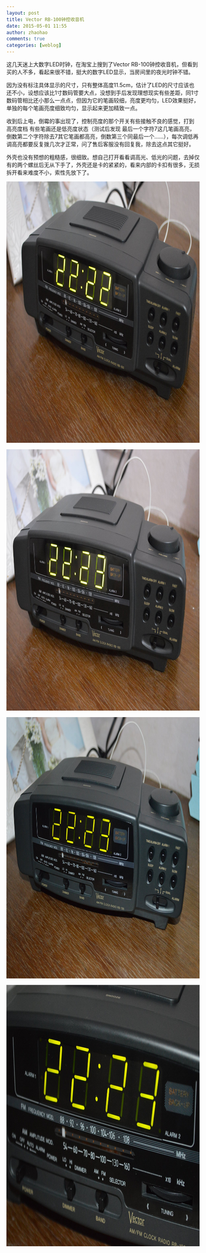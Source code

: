 ```yaml
---
layout: post
title: Vector RB-100钟控收音机
date: 2015-05-01 11:55
author: zhaohao
comments: true
categories: [weblog]
---
```

这几天迷上大数字LED时钟，在淘宝上搜到了Vector RB-100钟控收音机，但看到买的人不多，看起来很不错，挺大的数字LED显示，当房间里的夜光时钟不错。

因为没有标注具体显示的尺寸，只有整体高度11.5cm，估计了LED的尺寸应该也还不小，设想应该比1寸数码管要大点，没想到手后发现理想现实有些差距，同1寸数码管相比还小那么一点点，但因为它的笔画较细，亮度更均匀，LED效果挺好，单独的每个笔画亮度细致均匀，显示起来更加精致一点。

收到后上电，倒霉的事出现了，控制亮度的那个开关有些接触不良的感觉，打到 高亮度档 有些笔画还是低亮度状态（测试后发现 最后一个字符7这几笔画高亮，倒数第二个字符除去7其它笔画都高亮，倒数第三个同最后一个……），每次调低再调高亮都要反复拨几次才正常，问了售后客服没有回复我，除去这点其它挺好。

外壳也没有预想的粗糙感，很细致。想自己打开看看调高光、低光的问题，去掉仅有的两个螺丝后无从下手了，外壳还是卡的紧紧的，看来内部的卡扣有很多，无损拆开看来难度不小，索性先放下了。

<a href="/Resource/Nikon-2015-04-29-22-24-51.jpg"><img src="/Resource/Nikon-2015-04-29-22-24-51.jpg" alt="Nikon 2015-04-29 22-24-51" width="1024" height="681" class="alignnone size-large wp-image-248" /></a>

<a href="/Resource/Nikon-2015-04-29-22-25-06.jpg"><img src="/Resource/Nikon-2015-04-29-22-25-06.jpg" alt="Nikon 2015-04-29 22-25-06" width="1024" height="681" class="alignnone size-large wp-image-249" /></a>

<a href="/Resource/Nikon-2015-04-29-22-25-17.jpg"><img src="/Resource/Nikon-2015-04-29-22-25-17.jpg" alt="Nikon 2015-04-29 22-25-17" width="1024" height="681" class="alignnone size-large wp-image-250" /></a>

<a href="/Resource/Nikon-2015-04-29-22-25-27.jpg"><img src="/Resource/Nikon-2015-04-29-22-25-27.jpg" alt="Nikon 2015-04-29 22-25-27" width="1024" height="681" class="alignnone size-large wp-image-251" /></a>
